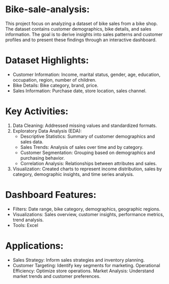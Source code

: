 # Bike-sale-analysis:
This project focus on analyzing a dataset of bike sales from a bike shop. The dataset contains customer demographics, bike details, and sales information. The goal is to derive insights into sales patterns and customer profiles and to present these findings through an interactive dashboard.

# Dataset Highlights:

- Customer Information: Income, marital status, gender, age, education, occupation, region, number of children.
- Bike Details: Bike category, brand, price.
- Sales Information: Purchase date, store location, sales channel.

# Key Activities:

1. Data Cleaning: Addressed missing values and standardized formats.
2. Exploratory Data Analysis (EDA):
   - Descriptive Statistics: Summary of customer demographics and sales data.
   - Sales Trends: Analysis of sales over time and by category.
   - Customer Segmentation: Grouping based on demographics and purchasing behavior.
   - Correlation Analysis: Relationships between attributes and sales.
3.  Visualization: Created charts to represent income distribution, sales by category, demographic insights, and time series analysis.

# Dashboard Features:

 - Filters: Date range, bike category, demographics, geographic regions.
- Visualizations: Sales overview, customer insights, performance metrics, trend analysis.
- Tools: Excel

# Applications:

- Sales Strategy: Inform sales strategies and inventory planning.
- Customer Targeting: Identify key segments for marketing.
Operational Efficiency: Optimize store operations.
Market Analysis: Understand market trends and customer preferences.
